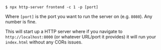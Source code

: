 `$ npx http-server frontend -c 1 -p [port]`

Where `[port]` is the port you want to run the server on (e.g. `8080`). Any number is fine.

This will start up a HTTP server where if you navigate to `http://localhost:8000` (or whatever URL/port it provides) it will run your `index.html` without any CORs issues.
